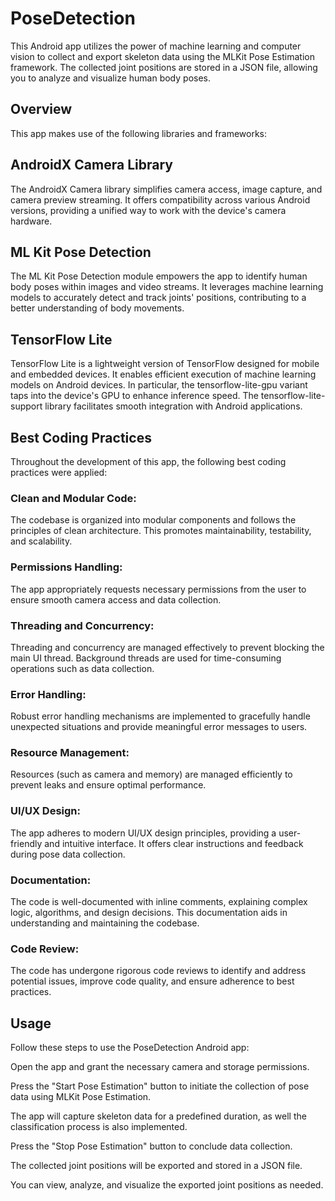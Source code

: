 # PoseDetection

This Android app utilizes the power of machine learning and computer vision to collect and export skeleton data using the MLKit Pose Estimation framework. The collected joint positions are stored in a JSON file, allowing you to analyze and visualize human body poses.

## Overview
This app makes use of the following libraries and frameworks:

## AndroidX Camera Library
The AndroidX Camera library simplifies camera access, image capture, and camera preview streaming. It offers compatibility across various Android versions, providing a unified way to work with the device's camera hardware.

## ML Kit Pose Detection
The ML Kit Pose Detection module empowers the app to identify human body poses within images and video streams. It leverages machine learning models to accurately detect and track joints' positions, contributing to a better understanding of body movements.

## TensorFlow Lite
TensorFlow Lite is a lightweight version of TensorFlow designed for mobile and embedded devices. It enables efficient execution of machine learning models on Android devices. In particular, the tensorflow-lite-gpu variant taps into the device's GPU to enhance inference speed. The tensorflow-lite-support library facilitates smooth integration with Android applications.

## Best Coding Practices
Throughout the development of this app, the following best coding practices were applied:

### Clean and Modular Code: 
The codebase is organized into modular components and follows the principles of clean architecture. This promotes maintainability, testability, and scalability.

### Permissions Handling: 
The app appropriately requests necessary permissions from the user to ensure smooth camera access and data collection.

### Threading and Concurrency: 
Threading and concurrency are managed effectively to prevent blocking the main UI thread. Background threads are used for time-consuming operations such as data collection.

### Error Handling: 
Robust error handling mechanisms are implemented to gracefully handle unexpected situations and provide meaningful error messages to users.

### Resource Management: 
Resources (such as camera and memory) are managed efficiently to prevent leaks and ensure optimal performance.

### UI/UX Design: 
The app adheres to modern UI/UX design principles, providing a user-friendly and intuitive interface. It offers clear instructions and feedback during pose data collection.

### Documentation: 
The code is well-documented with inline comments, explaining complex logic, algorithms, and design decisions. This documentation aids in understanding and maintaining the codebase.

### Code Review: 
The code has undergone rigorous code reviews to identify and address potential issues, improve code quality, and ensure adherence to best practices.

## Usage
Follow these steps to use the PoseDetection Android app:

Open the app and grant the necessary camera and storage permissions.

Press the "Start Pose Estimation" button to initiate the collection of pose data using MLKit Pose Estimation.

The app will capture skeleton data for a predefined duration, as well the classification process is also implemented.

Press the "Stop Pose Estimation" button to conclude data collection.

The collected joint positions will be exported and stored in a JSON file.

You can view, analyze, and visualize the exported joint positions as needed.
